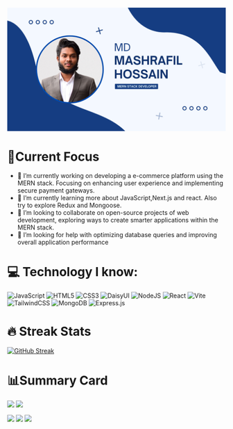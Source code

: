 <!-- ### Hi there 👋 -->
![The San Juan Mountains are beautiful!](https://raw.githubusercontent.com/mdmasharafilhossain/mdmasharafilhossain/main/Images/cover-final.png.png)

# 🎯Current Focus 
- 🔭 I’m currently working on developing a e-commerce platform using the MERN stack.  Focusing on enhancing user experience and implementing secure payment gateways. 
- 🌱 I’m currently learning more about JavaScript,Next.js and react. Also try to explore Redux and Mongoose. 
- 👯 I’m looking to collaborate on open-source projects of web development, exploring ways to create smarter applications within the MERN stack. 
- 🤔 I’m looking for help with  optimizing database queries and improving overall application performance 

# 💻 Technology I know:
![JavaScript](https://img.shields.io/badge/javascript-%23323330.svg?style=flat&logo=javascript&logoColor=%23F7DF1E) ![HTML5](https://img.shields.io/badge/html5-%23E34F26.svg?style=flat&logo=html5&logoColor=white) ![CSS3](https://img.shields.io/badge/css3-%231572B6.svg?style=flat&logo=css3&logoColor=white) ![DaisyUI](https://img.shields.io/badge/daisyui-5A0EF8?style=flat&logo=daisyui&logoColor=white) ![NodeJS](https://img.shields.io/badge/node.js-6DA55F?style=flat&logo=node.js&logoColor=white) ![React](https://img.shields.io/badge/react-%2320232a.svg?style=flat&logo=react&logoColor=%2361DAFB) ![Vite](https://img.shields.io/badge/vite-%23646CFF.svg?style=flat&logo=vite&logoColor=white) ![TailwindCSS](https://img.shields.io/badge/tailwindcss-%2338B2AC.svg?style=flat&logo=tailwind-css&logoColor=white) ![MongoDB](https://img.shields.io/badge/MongoDB-%234ea94b.svg?style=flat&logo=mongodb&logoColor=white) ![Express.js](https://img.shields.io/badge/express.js-%23404d59.svg?style=flat&logo=express&logoColor=%2361DAFB)



# 🔥 Streak Stats
[![GitHub Streak](https://streak-stats.demolab.com?user=mdmasharafilhossain&theme=algolia&hide_border=true&card_width=700)](https://git.io/streak-stats)


# 📊Summary Card


![](http://github-profile-summary-cards.vercel.app/api/cards/repos-per-language?username=mdmasharafilhossain&theme=algolia)
![](http://github-profile-summary-cards.vercel.app/api/cards/most-commit-language?username=mdmasharafilhossain&theme=algolia)

![](http://github-profile-summary-cards.vercel.app/api/cards/stats?username=mdmasharafilhossain&theme=algolia)
![](http://github-profile-summary-cards.vercel.app/api/cards/productive-time?username=mdmasharafilhossain&theme=algolia&utcOffset=8)
![](http://github-profile-summary-cards.vercel.app/api/cards/profile-details?username=mdmasharafilhossain&theme=algolia)




<!--
**mdmasharafilhossain/mdmasharafilhossain** is a ✨ _special_ ✨ repository because its `README.md` (this file) appears on your GitHub profile.

Here are some ideas to get you started:

- 🔭 I’m currently working on ....
- 🌱 I’m currently learning ...
- 👯 I’m looking to collaborate on ...
- 🤔 I’m looking for help with ...
- 💬 Ask me about ...
- 📫 How to reach me: ...
- 😄 Pronouns: ...
- ⚡ Fun fact: ...
-->
